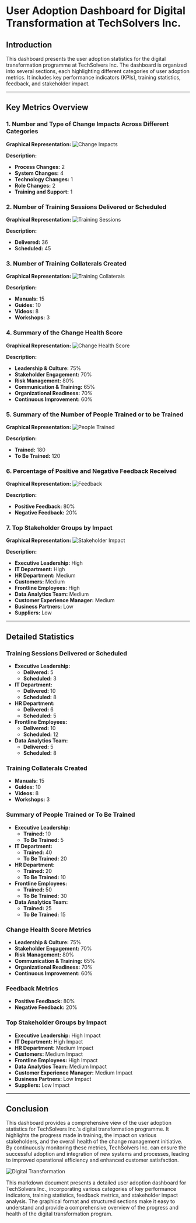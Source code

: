 # User Adoption Dashboard for Digital Transformation at TechSolvers Inc.

## Introduction
This dashboard presents the user adoption statistics for the digital transformation programme at TechSolvers Inc. The dashboard is organized into several sections, each highlighting different categories of user adoption metrics. It includes key performance indicators (KPIs), training statistics, feedback, and stakeholder impact.

---

## Key Metrics Overview

### 1. Number and Type of Change Impacts Across Different Categories
**Graphical Representation:**
![Change Impacts](https://example.com/change-impacts.png)

**Description:**
- **Process Changes:** 2
- **System Changes:** 4
- **Technology Changes:** 1
- **Role Changes:** 2
- **Training and Support:** 1

### 2. Number of Training Sessions Delivered or Scheduled
**Graphical Representation:**
![Training Sessions](https://example.com/training-sessions.png)

**Description:**
- **Delivered:** 36
- **Scheduled:** 45

### 3. Number of Training Collaterals Created
**Graphical Representation:**
![Training Collaterals](https://example.com/training-collaterals.png)

**Description:**
- **Manuals:** 15
- **Guides:** 10
- **Videos:** 8
- **Workshops:** 3

### 4. Summary of the Change Health Score
**Graphical Representation:**
![Change Health Score](https://example.com/change-health-score.png)

**Description:**
- **Leadership & Culture:** 75%
- **Stakeholder Engagement:** 70%
- **Risk Management:** 80%
- **Communication & Training:** 65%
- **Organizational Readiness:** 70%
- **Continuous Improvement:** 60%

### 5. Summary of the Number of People Trained or to be Trained
**Graphical Representation:**
![People Trained](https://example.com/people-trained.png)

**Description:**
- **Trained:** 180
- **To Be Trained:** 120

### 6. Percentage of Positive and Negative Feedback Received
**Graphical Representation:**
![Feedback](https://example.com/feedback.png)

**Description:**
- **Positive Feedback:** 80%
- **Negative Feedback:** 20%

### 7. Top Stakeholder Groups by Impact
**Graphical Representation:**
![Stakeholder Impact](https://example.com/stakeholder-impact.png)

**Description:**
- **Executive Leadership:** High
- **IT Department:** High
- **HR Department:** Medium
- **Customers:** Medium
- **Frontline Employees:** High
- **Data Analytics Team:** Medium
- **Customer Experience Manager:** Medium
- **Business Partners:** Low
- **Suppliers:** Low

---

## Detailed Statistics

### Training Sessions Delivered or Scheduled
- **Executive Leadership:** 
  - **Delivered:** 5
  - **Scheduled:** 3
- **IT Department:**
  - **Delivered:** 10
  - **Scheduled:** 8
- **HR Department:**
  - **Delivered:** 6
  - **Scheduled:** 5
- **Frontline Employees:**
  - **Delivered:** 10
  - **Scheduled:** 12
- **Data Analytics Team:**
  - **Delivered:** 5
  - **Scheduled:** 8

### Training Collaterals Created
- **Manuals:** 15
- **Guides:** 10
- **Videos:** 8
- **Workshops:** 3

### Summary of People Trained or To Be Trained
- **Executive Leadership:**
  - **Trained:** 10
  - **To Be Trained:** 5
- **IT Department:**
  - **Trained:** 40
  - **To Be Trained:** 20
- **HR Department:**
  - **Trained:** 20
  - **To Be Trained:** 10
- **Frontline Employees:**
  - **Trained:** 50
  - **To Be Trained:** 30
- **Data Analytics Team:**
  - **Trained:** 25
  - **To Be Trained:** 15

### Change Health Score Metrics
- **Leadership & Culture:** 75%
- **Stakeholder Engagement:** 70%
- **Risk Management:** 80%
- **Communication & Training:** 65%
- **Organizational Readiness:** 70%
- **Continuous Improvement:** 60%

### Feedback Metrics
- **Positive Feedback:** 80%
- **Negative Feedback:** 20%

### Top Stakeholder Groups by Impact
- **Executive Leadership:** High Impact
- **IT Department:** High Impact
- **HR Department:** Medium Impact
- **Customers:** Medium Impact
- **Frontline Employees:** High Impact
- **Data Analytics Team:** Medium Impact
- **Customer Experience Manager:** Medium Impact
- **Business Partners:** Low Impact
- **Suppliers:** Low Impact

---

## Conclusion

This dashboard provides a comprehensive view of the user adoption statistics for TechSolvers Inc.'s digital transformation programme. It highlights the progress made in training, the impact on various stakeholders, and the overall health of the change management initiative. By continuously monitoring these metrics, TechSolvers Inc. can ensure the successful adoption and integration of new systems and processes, leading to improved operational efficiency and enhanced customer satisfaction.

![Digital Transformation](https://example.com/digital-transformation.jpg)


This markdown document presents a detailed user adoption dashboard for TechSolvers Inc., incorporating various categories of key performance indicators, training statistics, feedback metrics, and stakeholder impact analysis. The graphical format and structured sections make it easy to understand and provide a comprehensive overview of the progress and health of the digital transformation program.
```
